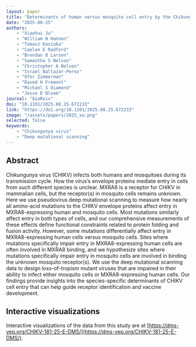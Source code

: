 ```yaml
---
layout: paper
title: "Determinants of human versus mosquito cell entry by the Chikungunya virus envelope proteins"
date: "2025-08-25"
authors: 
    - "Xiaohui Ju"
    - "William W Hannon"
    - "Tomasz Kaszuba"
    - "Caelan E Radford"
    - "Brendan B Larsen"
    - "Samantha S Nelson"
    - "Christopher A Nelson"
    - "Israel Baltazar-Perez"
    - "Ofer Zimmerman"
    - "Daved H Fremont"
    - "Michael S Diamond"
    - "Jesse D Bloom"
journal: "bioRxiv"
doi: "10.1101/2025.08.25.672233"
link: "https://doi.org/10.1101/2025.08.25.672233"
image: "/assets/papers/2025_xu.png"
selected: false
keywords:
    - "Chikungunya virus"
    - "Deep mutational scanning"
---
```


## Abstract
Chikungunya virus (CHIKV) infects both humans and mosquitoes during its transmission cycle. How the virus’s envelope proteins mediate entry in cells from such different species is unclear. MXRA8 is a receptor for CHIKV in mammalian cells, but the receptor(s) in mosquito cells remains unknown. Here we use pseudovirus deep mutational scanning to measure how nearly all amino-acid mutations to the CHIKV envelope proteins affect entry in MXRA8-expressing human and mosquito cells. Most mutations similarly affect entry in both types of cells, and our comprehensive measurements of these effects define functional constraints related to protein folding and fusion activity. However, some mutations differentially affect entry in MXRA8-expressing human cells versus mosquito cells. Sites where mutations specifically impair entry in MXRA8-expressing human cells are often involved in MXRA8 binding, and we hypothesize sites where mutations specifically impair entry in mosquito cells are involved in binding the unknown mosquito receptor(s). We use the deep mutational scanning data to design loss-of-tropism mutant viruses that are impaired in their ability to infect either mosquito cells or MXRA8-expressing human cells. Our findings provide insights into the species-specific determinants of CHIKV cell entry that can help guide receptor identification and vaccine development.

## Interactive visualizations
Interactive visualizations of the data from this study are at [https://dms-vep.org/CHIKV-181-25-E-DMS/](https://dms-vep.org/CHIKV-181-25-E-DMS/).
